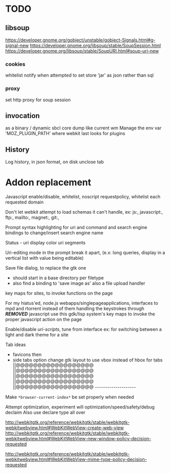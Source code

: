 # TODO

## libsoup
https://developer.gnome.org/gobject/unstable/gobject-Signals.html#g-signal-new
https://developer.gnome.org/libsoup/stable/SoupSession.html
https://developer.gnome.org/libsoup/stable/SoupURI.html#soup-uri-new
###  cookies
whitelist
notify when attempted to set
store 'jar' as json rather than sql
### proxy
set http proxy for soup session

## invocation
as a binary / dynamic sbcl core dump like current wm
Manage the env var 'MOZ_PLUGIN_PATH' where webkit last looks for plugins

## History
Log history, in json format, on disk
unclose tab

# Addon replacement
Javascript enable/disable, whitelist, noscript
requestpolicy, whitelist each requested domain

Don't let webkit attempt to load schemas it can't handle,
ex: js:, javascript:, ftp:, mailto:, magnet:, git:,

Prompt
syntax highlighting for uri and command and search engine
bindings to change/insert search engine name

Status - uri display
color uri segments

Uri-editing mode in the prompt
break it apart, (e.x: long queries, display in a vertical list with
value being editable)

Save file dialog, to replace the gtk one
* should start in a base directory per filetype
* also find a binding to 'save image as'
also a file upload handler

key maps for sites, to invoke functions on the page

For my hiatus'ed, node.js webapps/singlepageapplications, interfaces to mpd and rtorrent
instead of them handling the keystrokes through ***REMOVED*** javascript
use this gdk/lisp system's key maps to invoke the proper javascript action on the page

Enable/disable *uri-scripts*, tune from interface
ex: for switching between a light and dark theme for a site

Tab ideas
* favicons then
* side tabs option
    change gtk layout to use vbox instead of hbox for tabs
        ||@@@@@@@@@@@@@@@@@@
        ||@@@@@@@@@@@@@@@@@@
        ||@@@@@@@@@@@@@@@@@@
        ||@@@@@@@@@@@@@@@@@@
        ||@@@@@@@@@@@@@@@@@@
        --------------------

Make `*browser-current-index*` be set properly when needed

Attempt optimization, experiment will optimization/speed/safety/debug declaim
Also use declare type all over

http://webkitgtk.org/reference/webkitgtk/stable/webkitgtk-webkitwebview.html#WebKitWebView-create-web-view
http://webkitgtk.org/reference/webkitgtk/stable/webkitgtk-webkitwebview.html#WebKitWebView-new-window-policy-decision-requested

http://webkitgtk.org/reference/webkitgtk/stable/webkitgtk-webkitwebview.html#WebKitWebView-mime-type-policy-decision-requested

